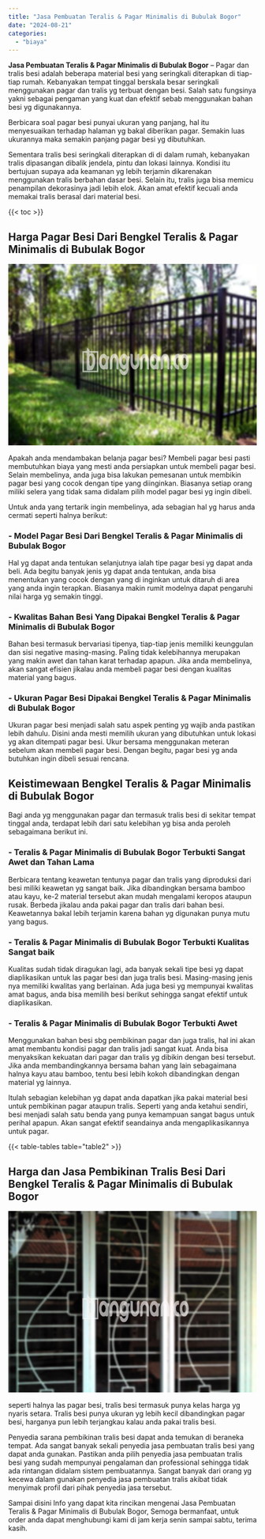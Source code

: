 ```yaml
---
title: "Jasa Pembuatan Teralis & Pagar Minimalis di Bubulak Bogor"
date: "2024-08-21"
categories: 
  - "biaya"
---
```


**Jasa Pembuatan Teralis & Pagar Minimalis di Bubulak Bogor** – Pagar dan tralis besi adalah beberapa material besi yang seringkali diterapkan di tiap-tiap rumah. Kebanyakan tempat tinggal berskala besar seringkali menggunakan pagar dan tralis yg terbuat dengan besi. Salah satu fungsinya yakni sebagai pengaman yang kuat dan efektif sebab menggunakan bahan besi yg digunakannya.

Berbicara soal pagar besi punyai ukuran yang panjang, hal itu menyesuaikan terhadap halaman yg bakal diberikan pagar. Semakin luas ukurannya maka semakin panjang pagar besi yg dibutuhkan.

Sementara tralis besi seringkali diterapkan di di dalam rumah, kebanyakan tralis dipasangan dibalik jendela, pintu dan lokasi lainnya. Kondisi itu bertujuan supaya ada keamanan yg lebih terjamin dikarenakan menggunakan tralis berbahan dasar besi. Selain itu, tralis juga bisa memicu penampilan dekorasinya jadi lebih elok. Akan amat efektif kecuali anda memakai tralis berasal dari material besi.

{{< toc >}}

## Harga Pagar Besi Dari Bengkel Teralis & Pagar Minimalis di Bubulak Bogor

![Jasa Pembuatan Teralis & Pagar Minimalis di Bubulak Bogor](/images/pagar-minimalis-murah-30.png)

Apakah anda mendambakan belanja pagar besi? Membeli pagar besi pasti membutuhkan biaya yang mesti anda persiapkan untuk membeli pagar besi. Selain membelinya, anda juga bisa lakukan pemesanan untuk membikin pagar besi yang cocok dengan tipe yang diinginkan. Biasanya setiap orang miliki selera yang tidak sama didalam pilih model pagar besi yg ingin dibeli.

Untuk anda yang tertarik ingin membelinya, ada sebagian hal yg harus anda cermati seperti halnya berikut:
### \- Model Pagar Besi Dari Bengkel Teralis & Pagar Minimalis di Bubulak Bogor

Hal yg dapat anda tentukan selanjutnya ialah tipe pagar besi yg dapat anda beli. Ada begitu banyak jenis yg dapat anda tentukan, anda bisa menentukan yang cocok dengan yang di inginkan untuk ditaruh di area yang anda ingin terapkan. Biasanya makin rumit modelnya dapat pengaruhi nilai harga yg semakin tinggi.

### \- Kwalitas Bahan Besi Yang Dipakai Bengkel Teralis & Pagar Minimalis di Bubulak Bogor

Bahan besi termasuk bervariasi tipenya, tiap-tiap jenis memiliki keunggulan dan sisi negative masing-masing. Paling tidak kelebihannya merupakan yang makin awet dan tahan karat terhadap apapun. Jika anda membelinya, akan sangat efisien jikalau anda membeli pagar besi dengan kualitas material yang bagus.

### \- Ukuran Pagar Besi Dipakai Bengkel Teralis & Pagar Minimalis di Bubulak Bogor

Ukuran pagar besi menjadi salah satu aspek penting yg wajib anda pastikan lebih dahulu. Disini anda mesti memilih ukuran yang dibutuhkan untuk lokasi yg akan ditempati pagar besi. Ukur bersama menggunakan meteran sebelum akan membeli pagar besi. Dengan begitu, pagar besi yg anda butuhkan ingin dibeli sesuai rencana.

## Keistimewaan Bengkel Teralis & Pagar Minimalis di Bubulak Bogor

Bagi anda yg menggunakan pagar dan termasuk tralis besi di sekitar tempat tinggal anda, terdapat lebih dari satu kelebihan yg bisa anda peroleh sebagaimana berikut ini.

### \- Teralis & Pagar Minimalis di Bubulak Bogor Terbukti Sangat Awet dan Tahan Lama

Berbicara tentang keawetan tentunya pagar dan tralis yang diproduksi dari besi miliki keawetan yg sangat baik. Jika dibandingkan bersama bamboo atau kayu, ke-2 material tersebut akan mudah mengalami keropos ataupun rusak. Berbeda jikalau anda pakai pagar dan tralis dari bahan besi. Keawetannya bakal lebih terjamin karena bahan yg digunakan punya mutu yang bagus.

### \- Teralis & Pagar Minimalis di Bubulak Bogor Terbukti Kualitas Sangat baik

Kualitas sudah tidak diragukan lagi, ada banyak sekali tipe besi yg dapat diaplikasikan untuk las pagar besi dan juga tralis besi. Masing-masing jenis nya memiliki kwalitas yang berlainan. Ada juga besi yg mempunyai kwalitas amat bagus, anda bisa memilih besi berikut sehingga sangat efektif untuk diaplikasikan.

### \- Teralis & Pagar Minimalis di Bubulak Bogor Terbukti Awet

Menggunakan bahan besi sbg pembikinan pagar dan juga tralis, hal ini akan amat membantu kondisi pagar dan tralis jadi sangat kuat. Anda bisa menyaksikan kekuatan dari pagar dan tralis yg dibikin dengan besi tersebut. Jika anda membandingkannya bersama bahan yang lain sebagaimana halnya kayu atau bamboo, tentu besi lebih kokoh dibandingkan dengan material yg lainnya.

Itulah sebagian kelebihan yg dapat anda dapatkan jika pakai material besi untuk pembikinan pagar ataupun tralis. Seperti yang anda ketahui sendiri, besi menjadi salah satu benda yang punya kemampuan sangat bagus untuk perihal apapun. Akan sangat efektif seandainya anda mengaplikasikannya untuk pagar.

{{< table-tables table="table2" >}}

## Harga dan Jasa Pembikinan Tralis Besi Dari Bengkel Teralis & Pagar Minimalis di Bubulak Bogor

![Jasa Pembuatan Teralis & Pagar Minimalis di Bubulak Bogor](/images/teralis-minimalis-murah-28.png)

seperti halnya las pagar besi, tralis besi termasuk punya kelas harga yg nyaris setara. Tralis besi punya ukuran yg lebih kecil dibandingkan pagar besi, harganya pun lebih terjangkau kalau anda pakai tralis besi.

Penyedia sarana pembikinan tralis besi dapat anda temukan di beraneka tempat. Ada sangat banyak sekali penyedia jasa pembuatan tralis besi yang dapat anda gunakan. Pastikan anda pilih penyedia jasa pembuatan tralis besi yang sudah mempunyai pengalaman dan professional sehingga tidak ada rintangan didalam sistem pembuatannya. Sangat banyak dari orang yg kecewa dalam gunakan penyedia jasa pembuatan tralis akibat tidak menyimak profil dari pihak penyedia jasa tersebut.

Sampai disini Info yang dapat kita rincikan mengenai Jasa Pembuatan Teralis & Pagar Minimalis di Bubulak Bogor, Semoga bermanfaat, untuk order anda dapat menghubungi kami di jam kerja senin sampai sabtu, terima kasih.
